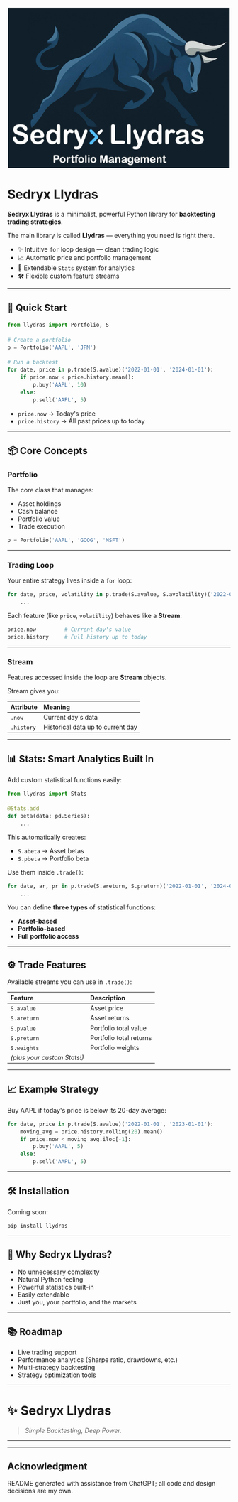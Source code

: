 <p align="center">
  <img src="logo.JPG" alt="Logo" width="500"/>
</p>

# Sedryx Llydras

**Sedryx Llydras** is a minimalist, powerful Python library for **backtesting trading strategies**.

The main library is called **Llydras** — everything you need is right there.

- ✨ Intuitive `for` loop design — clean trading logic
- 📈 Automatic price and portfolio management
- 🧠 Extendable `Stats` system for analytics
- 🛠️ Flexible custom feature streams

---

## 🚀 Quick Start

```python
from llydras import Portfolio, S

# Create a portfolio
p = Portfolio('AAPL', 'JPM')

# Run a backtest
for date, price in p.trade(S.avalue)('2022-01-01', '2024-01-01'):
    if price.now < price.history.mean():
        p.buy('AAPL', 10)
    else:
        p.sell('AAPL', 5)
```

- `price.now` → Today's price
- `price.history` → All past prices up to today

---

## 📦 Core Concepts

### Portfolio

The core class that manages:

- Asset holdings
- Cash balance
- Portfolio value
- Trade execution

```python
p = Portfolio('AAPL', 'GOOG', 'MSFT')
```

---

### Trading Loop

Your entire strategy lives inside a `for` loop:

```python
for date, price, volatility in p.trade(S.avalue, S.avolatility)('2022-01-01', '2024-01-01'):
    ...
```

Each feature (like `price`, `volatility`) behaves like a **Stream**:

```python
price.now         # Current day's value
price.history     # Full history up to today
```

---

### Stream

Features accessed inside the loop are **Stream** objects.

Stream gives you:

| Attribute | Meaning |
|:----------|:--------|
| `.now` | Current day's data |
| `.history` | Historical data up to current day |

---

## 📊 Stats: Smart Analytics Built In

Add custom statistical functions easily:

```python
from llydras import Stats

@Stats.add
def beta(data: pd.Series):
    ...
```

This automatically creates:

- `S.abeta` → Asset betas
- `S.pbeta` → Portfolio beta

Use them inside `.trade()`:

```python
for date, ar, pr in p.trade(S.areturn, S.preturn)('2022-01-01', '2024-01-01'):
    ...
```

You can define **three types** of statistical functions:

- **Asset-based**
- **Portfolio-based**
- **Full portfolio access**

---

## ⚙️ Trade Features

Available streams you can use in `.trade()`:

| Feature | Description |
|:--------|:------------|
| `S.avalue` | Asset price |
| `S.areturn` | Asset returns |
| `S.pvalue` | Portfolio total value |
| `S.preturn` | Portfolio total returns |
| `S.weights` | Portfolio weights |
| *(plus your custom Stats!)* | |

---

## 📈 Example Strategy

Buy AAPL if today's price is below its 20-day average:

```python
for date, price in p.trade(S.avalue)('2022-01-01', '2023-01-01'):
    moving_avg = price.history.rolling(20).mean()
    if price.now < moving_avg.iloc[-1]:
        p.buy('AAPL', 5)
    else:
        p.sell('AAPL', 5)
```

---

## 🛠️ Installation

Coming soon:

```bash
pip install llydras
```

---

## 🌟 Why Sedryx Llydras?

- No unnecessary complexity
- Natural Python feeling
- Powerful statistics built-in
- Easily extendable
- Just you, your portfolio, and the markets

---

## 📚 Roadmap

- Live trading support
- Performance analytics (Sharpe ratio, drawdowns, etc.)
- Multi-strategy backtesting
- Strategy optimization tools

---

# ✨ Sedryx Llydras
> *Simple Backtesting, Deep Power.*

---

---
## Acknowledgment

README generated with assistance from ChatGPT; all code and design decisions are my own.
